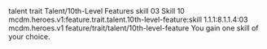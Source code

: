 <ability>
  <metadata>
    <class>talent</class>
    <feature_type>trait</feature_type>
    <file_dpath>Talent/10th-Level Features</file_dpath>
    <item_id>skill</item_id>
    <item_index>03</item_index>
    <item_name>Skill</item_name>
    <level>10</level>
    <scc>mcdm.heroes.v1:feature.trait.talent.10th-level-feature:skill</scc>
    <scdc>1.1.1:8.1.1.4:03</scdc>
    <source>mcdm.heroes.v1</source>
    <type>feature/trait/talent/10th-level-feature</type>
  </metadata>
  <effects>
    <effect type="mundane">You gain one skill of your choice.</effect>
  </effects>
</ability>
